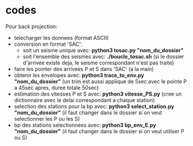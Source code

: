 # codes

Pour back projection:
- telecharger les donnees (format ASCII)
- conversion en format 'SAC':
   - soit un seisme unique avec: **python3 tosac.py "nom_du_dossier"**
   - soit l'ensemble des seismes avec: **./boucle_tosac.sh** (si le dossier d'arrivee existe deja, le seisme correspondant n'est pas traite)
- faire les pointer des arrivees P et S dans 'SAC' (a la main)
- obtenir les envelopes avec: **python3 trace_to_env.py "nom_du_dossier"** (un trim est aussi applique de 5sec avec le pointe P a 45sec apres, duree totale 50sec)
- estimation des vitesses P et S avec: **python3 vitesse_PS.py** (cree un dictionnaire avec le delai correspondant a chaque station)
- selection des stations pour la bp avec: **python3 select_station.py "nom_du_dossier"** (il faut changer dans le dossier si on veut selectionner les P ou les S)
- bp des stations selectionnees avec: **python3 bp_env_E.py "nom_du_dossier"** (il faut changer dans le dossier si on veut utiliser P ou S)
